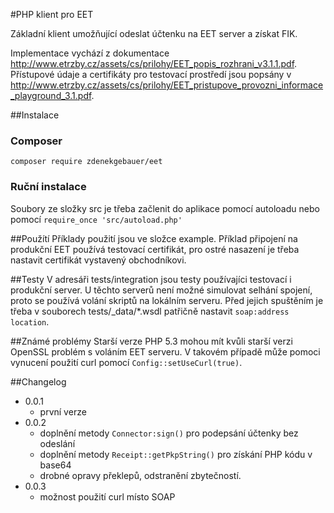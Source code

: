 #PHP klient pro EET

Základní klient umožňující odeslat účtenku na EET server a získat FIK.

Implementace vychází z dokumentace http://www.etrzby.cz/assets/cs/prilohy/EET_popis_rozhrani_v3.1.1.pdf.
Přístupové údaje a certifikáty pro testovací prostředí jsou popsány 
v http://www.etrzby.cz/assets/cs/prilohy/EET_pristupove_provozni_informace_playground_3.1.pdf.

##Instalace

### Composer
`composer require zdenekgebauer/eet`

### Ruční instalace
Soubory ze složky src je třeba začlenit do aplikace pomocí autoloadu 
nebo pomocí `require_once 'src/autoload.php'` 

##Použítí 
Příklady použití jsou ve složce example. Příklad připojení na produkční EET používá testovací certifikát, 
pro ostré nasazení je třeba nastavit certifikát vystavený obchodníkovi.  
  
##Testy
V adresáři tests/integration jsou testy používajíci testovací i produkční server. U těchto serverů není možné 
simulovat selhání spojení, proto se používá volání skriptů na lokálním serveru. Před jejich 
spuštěním je třeba v souborech tests/_data/*.wsdl patřičně nastavit `soap:address location`.         

##Známé problémy
Starší verze PHP 5.3 mohou mít kvůli starší verzi OpenSSL problém s voláním EET serveru. V takovém případě může 
pomoci vynucení použití curl pomocí `Config::setUseCurl(true)`.       

##Changelog
- 0.0.1
    - první verze
- 0.0.2 
    - doplnění metody `Connector:sign()` pro podepsání účtenky bez odeslání
    - doplnění metody `Receipt::getPkpString()` pro získání PHP kódu v base64
    - drobné opravy překlepů, odstranění zbytečností.  
- 0.0.3
    - možnost použití curl místo SOAP
